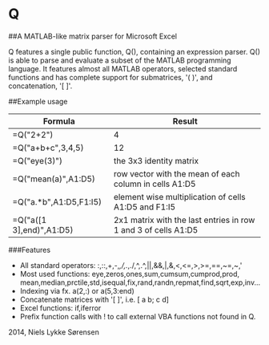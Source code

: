 Q 
====

##A MATLAB-like matrix parser for Microsoft Excel

Q features a single public function, Q(), containing an expression parser.
Q() is able to parse and evaluate a subset of the MATLAB programming language.
It features almost all MATLAB operators, selected standard functions
and has complete support for submatrices, '( )', and concatenation, '[ ]'.

##Example usage


 Formula | Result 
---------|--------
=Q("2+2") | 4 
=Q("a+b+c",3,4,5) | 12
=Q("eye(3)")  |  the 3x3 identity matrix
=Q("mean(a)",A1:D5)      |row vector with the mean of each column in cells A1:D5
=Q("a.*b",A1:D5,F1:I5)   | element wise multiplication of cells A1:D5 and F1:I5
=Q("a([1 3],end)",A1:D5) | 2x1 matrix with the last entries in row 1 and 3 of cells A1:D5

###Features
  - All standard operators: :,::,+,-,*,/,.*,./,^,.^,||,&&,|,&,<,<=,>,>=,==,~=,~,'
  - Most used functions: eye,zeros,ones,sum,cumsum,cumprod,prod,
    mean,median,prctile,std,isequal,fix,rand,randn,repmat,find,sqrt,exp,inv...
  - Indexing via fx. a(2,:) or a(5,3:end)
  - Concatenate matrices with '[ ]', i.e. [ a b; c d]
  - Excel functions: if,iferror
  - Prefix function calls with ! to call external VBA functions not found in Q.

2014, Niels Lykke Sørensen
